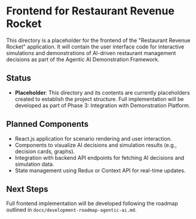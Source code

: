 # Frontend for Restaurant Revenue Rocket

This directory is a placeholder for the frontend of the "Restaurant Revenue Rocket" application. It will contain the user interface code for interactive simulations and demonstrations of AI-driven restaurant management decisions as part of the Agentic AI Demonstration Framework.

## Status
- **Placeholder**: This directory and its contents are currently placeholders created to establish the project structure. Full implementation will be developed as part of Phase 3: Integration with Demonstration Platform.

## Planned Components
- React.js application for scenario rendering and user interaction.
- Components to visualize AI decisions and simulation results (e.g., decision cards, graphs).
- Integration with backend API endpoints for fetching AI decisions and simulation data.
- State management using Redux or Context API for real-time updates.

## Next Steps
Full frontend implementation will be developed following the roadmap outlined in `docs/development-roadmap-agentic-ai.md`.

